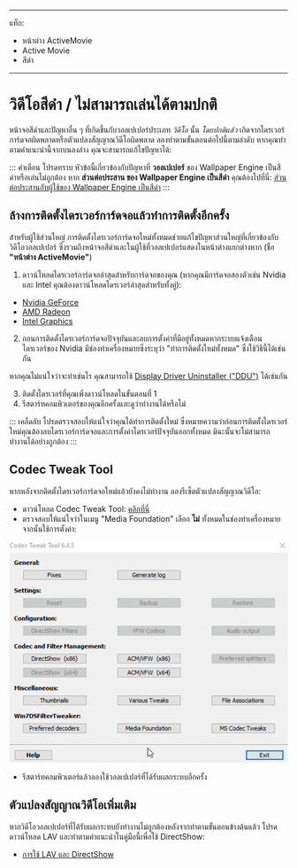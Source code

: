 - - -
แท็ก:
  - หน้าต่าง ActiveMovie
  - Active Movie
  - สีดำ
- - -


# วิดีโอสีดำ / ไม่สามารถเล่นได้ตามปกติ

หน้าจอสีดำและปัญหาอื่น ๆ ที่เกิดขึ้นกับวอลเปเปอร์ประเภท *วิดีโอ* นั้น *โดยปกติแล้ว* เกิดจากไดรเวอร์การ์ดจอผิดพลาดหรือตัวแปลงสัญญาณวิดีโอผิดพลาด ลองทำตามขั้นตอนต่อไปนี้ตามลำดับ หากคุณทำตามคำแนะนำนี้จากบนลงล่าง คุณจะสามารถแก้ไขปัญหาได้:

::: คำเตือน โปรดทราบ หัวข้อนี้เกี่ยวข้องกับปัญหาที่ **วอลเปเปอร์** ของ Wallpaper Engine เป็นสีดำหรือเล่นไม่ถูกต้อง หาก **ส่วนต่อประสาน ของ Wallpaper Engine เป็นสีดำ** คุณต้องไปที่นี่: [ส่วนต่อประสานกับผู้ใช้ของ Wallpaper Engine เป็นสีดำ](/interface/broken.html#wallpaper-engine-interface-is-black) :::

## ล้างการติดตั้งไดรเวอร์การ์ดจอแล้วทำการติดตั้งอีกครั้ง

สำหรับผู้ใช้ส่วนใหญ่ การติดตั้งไดรเวอร์การ์ดจอใหม่ทั้งหมดช่วยแก้ไขปัญหาส่วนใหญ่ที่เกี่ยวข้องกับวิดีโอวอลเปเปอร์ ซึ่งรวมถึงหน้าจอสีดำและในผู้ใช้ที่วอลเปเปอร์แสดงในหน้าต่างแยกต่างหาก (ชื่อ **"หน้าต่าง ActiveMovie"**)

1. ดาวน์โหลดไดรเวอร์การ์ดจอล่าสุดสำหรับการ์ดจอของคุณ (หากคุณมีการ์ดจอสองตัวเช่น Nvidia และ Intel คุณต้องดาวน์โหลดไดรเวอร์ล่าสุดสำหรับทั้งคู่):

* [Nvidia GeForce](https://www.nvidia.com/Download/index.aspx)
* [AMD Radeon](https://www.amd.com/support)
* [Intel Graphics](https://downloadcenter.intel.com/product/80939/Graphics-Drivers)

2. ถอนการติดตั้งไดรเวอร์การ์ดจอปัจจุบันและลบการตั้งค่าที่มีอยู่ทั้งหมดหากระบบแจ้งเตือน ไดรเวอร์ของ Nvidia มีช่องทำเครื่องหมายซึ่งระบุว่า "ทำการติดตั้งใหม่ทั้งหมด" ซึ่งใช้วิธีนี้ได้เช่นกัน

หากคุณไม่แน่ใจว่าจะทำเช่นไร คุณสามารถใช้ [Display Driver Uninstaller ("DDU")](https://www.guru3d.com/files-details/display-driver-uninstaller-download.html) ได้เช่นกัน

3. ติดตั้งไดรเวอร์ที่คุณเพิ่งดาวน์โหลดในขั้นตอนที่ 1
4. รีสตาร์ทคอมพิวเตอร์ของคุณอีกครั้งและดูว่าทำงานได้หรือไม่

::: เคล็ดลับ โปรดตรวจสอบให้แน่ใจว่าคุณได้ทำการติดตั้งใหม่ ซึ่งหมายความว่าก่อนการติดตั้งไดรเวอร์ใหม่คุณต้องลบไดรเวอร์การ์ดจอและการตั้งค่าไดรเวอร์ปัจจุบันออกทั้งหมด มิฉะนั้นจะไม่สามารถทำงานได้อย่างถูกต้อง :::

## Codec Tweak Tool

หากหลังจากติดตั้งไดรเวอร์การ์ดจอใหม่แล้วยังคงไม่ทำงาน ลองรีเซ็ตตัวแปลงสัญญาณวิดีโอ:

* ดาวน์โหลด Codec Tweak Tool: [คลิกที่นี่](https://www.codecguide.com/download_other.htm)
* ตรวจสอบให้แน่ใจว่าในเมนู "Media Foundation" เลือก **ไม่** ทั้งหมดในช่องทำเครื่องหมาย จากนั้นใช้การตั้งค่า:

![ยกเลิกการเลือกตัวเลือกทั้งหมดในเมนู Media Foundation](./codectweak.gif)

* รีสตาร์ทคอมพิวเตอร์แล้วลองใช้วอลเปเปอร์ที่ได้รับผลกระทบอีกครั้ง

## ตัวแปลงสัญญาณวิดีโอเพิ่มเติม

หากวิดีโอวอลเปเปอร์ที่ได้รับผลกระทบยังทำงานไม่ถูกต้องหลังจากทำตามขั้นตอนข้างต้นแล้ว โปรดดาวน์โหลด LAV และทำตามคำแนะนำในคู่มือนี้เพื่อใช้ DirectShow:

* [การใช้ LAV และ DirectShow](/videos/lav.html)